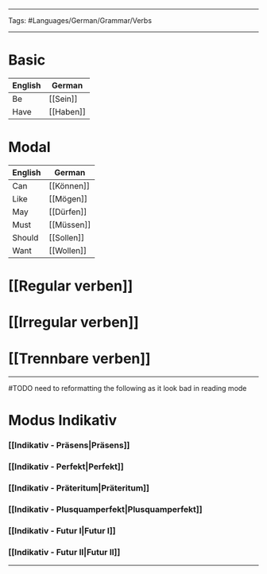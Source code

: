 ___
Tags: #Languages/German/Grammar/Verbs 
___
# Basic 
English | German
------------ | ------------
Be | [[Sein]]
Have | [[Haben]]

# Modal
English | German
------------ | ------------
Can | [[Können]]
Like | [[Mögen]]
May | [[Dürfen]]
Must | [[Müssen]]
Should | [[Sollen]]
Want | [[Wollen]]

# [[Regular verben]]
# [[Irregular verben]]
# [[Trennbare verben]]
---
#TODO need to reformatting the following as it look bad in reading mode

# Modus Indikativ
### [[Indikativ - Präsens|Präsens]]
### [[Indikativ - Perfekt|Perfekt]]
### [[Indikativ - Präteritum|Präteritum]]
### [[Indikativ - Plusquamperfekt|Plusquamperfekt]]
### [[Indikativ - Futur I|Futur I]]
### [[Indikativ - Futur II|Futur II]]

---
[^1]: also leave something behind.